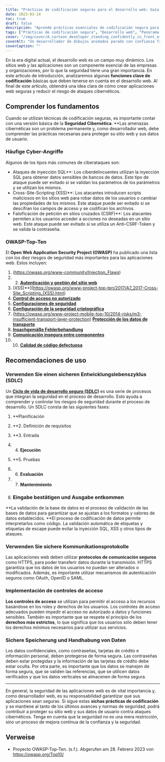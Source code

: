 ```yaml
---
title: "Prácticas de codificación seguras para el desarrollo web: Guía para principiantes"
date: 2023-03-14
toc: true
draft: false
descripción: "Aprende prácticas esenciales de codificación segura para el desarrollo web con el fin de crear aplicaciones web seguras y reducir el riesgo de ciberataques."
tags: ["Prácticas de codificación segura", "Desarrollo web", "Panorama de la ciberseguridad", "OWASP Top Ten", "Ataques de inyección SQL", "XSS", "CSRF", "Ciclo de vida de desarrollo seguro", "Validación de entrada", "Escapado de salida", "Protocolos de comunicación seguros", "Controles de acceso", "Almacenamiento y tratamiento de datos", "Mínimos privilegios", "Cifrado de contraseñas", "Cifrado de datos", "Declaraciones preparadas", "Datos confidenciales", "Ciberataques", "Seguridad web"].
cover: "/img/cover/A_cartoon_developer_standing_confidently_in_front_of_a_shield.png"
coverAlt: "Un desarrollador de dibujos animados parado con confianza frente a un escudo con el símbolo de un candado mientras sostiene un ordenador portátil".
coverCaption: ""
---
```


 En la era digital actual, el desarrollo web es un campo muy dinámico. Los sitios web y las aplicaciones son un componente esencial de las empresas y organizaciones, por lo que la seguridad tiene una gran importancia. En este artículo de introducción, analizaremos algunas **funciones clave de codificación** básicas que deben tenerse en cuenta en el desarrollo web. Al final de este artículo, obtendrá una idea clara de cómo crear aplicaciones web seguras y reducir el riesgo de ataques cibernéticos.
 
 ## Comprender los fundamentos
 
 Cuando se utilizan técnicas de codificación seguras, es importante contar con una versión básica de la **Seguridad Cibernética**. **Las amenazas cibernéticas son un problema permanente y, como desarrollador web, debe comprender las prácticas necesarias para proteger su sitio web y sus datos de usuario.
 
 ### Häufige Cyber-Angriffe
 
 Algunos de los tipos más comunes de ciberataques son:
 
 - Ataques de inyección SQL**: Los ciberdelincuentes utilizan la inyección SQL para obtener datos sensibles de bancos de datos. Este tipo de ataque puede ser evitado si se validan los parámetros de los parámetros y se utilizan los mismos.
 - Cross-Site-Scripting (XSS)**: Los atacantes introducen scripts maliciosos en los sitios web para robar datos de los usuarios o cambiar las propiedades de los mismos. Este ataque puede ser evitado si se descifran los campos de acceso y se codifican los archivos.
 - Falsificación de petición en sitios cruzados (CSRF)**: Los atacantes permiten a los usuarios acceder a acciones no deseadas en un sitio web. Este ataque puede ser evitado si se utiliza un Anti-CSRF-Token y se valida la contraseña.
 
 ### OWASP-Top-Ten
 
 El **Open Web Application Security Project (OWASP)** ha publicado una lista con los diez riesgos de seguridad más importantes para las aplicaciones web. Estos incluyen:
 
 1. (https://owasp.org/www-community/Injection_Flaws)
 2. 2. [**Autenticación y gestión del sitio web**](https://owasp.org/www-project-top-ten/2017/A2_2017-Broken_Authentication.html)
 3. (XSS)**](https://owasp.org/www-project-top-ten/2017/A7_2017-Cross-Site_Scripting_(XSS).html)
 4. [**Control de acceso no autorizado**](https://owasp.org/www-project-top-ten/2017/A5_2017-Broken_Access_Control.html)
 5. [**Configuraciones de seguridad**](https://owasp.org/www-project-top-ten/2017/A6_2017-Security_Misconfiguration.html)
 6. [**Configuración de la seguridad criptográfica**](https://owasp.deteact.com/cheat/cheatsheets/Cryptographic_Storage_Cheat_Sheet.html)
 7. (https://owasp.org/www-project-mobile-top-10/2014-risks/m3-insufficient-transport-layer-protection) [**Protección de los datos de transporte**](https://owasp.org/www-project-mobile-top-10/2014-risks/m3-insufficient-transport-layer-protection)
 8. [**Insachgemäße Fehlerbehandlung**](https://owasp.org/www-community/Improper_Error_Handling)
 9. [**Comunicación insegura entre componentes**](https://owasp.org/www-project-mobile-top-10/2016-risks/m3-insecure-communication)
 10. 10. [**Calidad de código defectuosa**](https://owasp.org/www-project-mobile-top-10/2016-risks/m7-client-code-quality)
 
 ## Recomendaciones de uso
 
 ### Verwenden Sie einen sicheren Entwicklungslebenszyklus (SDLC)
 
 Un [**Ciclo de vida de desarrollo seguro (SDLC)**](https://en.wikipedia.org/wiki/Systems_development_life_cycle) es una serie de procesos que integran la seguridad en el proceso de desarrollo. Esto ayuda a comprender y controlar los riesgos de seguridad durante el proceso de desarrollo. Un SDLC consta de las siguientes fases:
 
 1. **Planificación
 2. **2. Definición de requisitos
 3. **3. Entrada
 4. 4. **Ejecución**
 5. **5. Pruebas
 6. 6. **Evaluación**
 7. 7. **Mantenimiento**
 
 8. ### Eingabe bestätigen und Ausgabe entkommen
 
 **La validación de la base de datos es el proceso de validación de las bases de datos para garantizar que se ajustan a los formatos y valores de datos establecidos. **El proceso de codificación de datos permite interpretarlos como código. La validación automática de etiquetas y etiquetas de escape puede evitar la inyección SQL, XSS y otros tipos de ataques.
 
 ### Verwenden Sie sichere Kommunikationsprotokolle
 
 Las aplicaciones web deben utilizar **protocolos de comunicación seguros** como HTTPS, para poder transferir datos durante la transmisión. HTTPS garantiza que los datos de los usuarios no puedan ser alterados o modificados. Además, es importante utilizar mecanismos de autenticación seguros como OAuth, OpenID o SAML.
 
 ### Implementación de controles de acceso
 
 **Los controles de acceso** se utilizan para permitir el acceso a los recursos basándose en los roles y derechos de los usuarios. Los controles de acceso adecuados pueden impedir el acceso no autorizado a datos y funciones sensibles. También es importante que se respete el principio de los **derechos más estrictos**, lo que significa que los usuarios sólo deben tener los derechos mínimos necesarios para utilizar sus servicios.
 
 ### Sichere Speicherung und Handhabung von Daten
 
 Los datos confidenciales, como contraseñas, tarjetas de crédito e información personal, deben protegerse de forma segura. Las contraseñas deben estar protegidas y la información de las tarjetas de crédito debe estar oculta. Por otra parte, es importante que los datos se manejen de forma segura, que se validen las referencias, que se utilicen datos verificados y que los datos verticales se almacenen de forma segura.
 
 ______
 
 En general, la seguridad de las aplicaciones web es de vital importancia y, como desarrollador web, es su responsabilidad garantizar que sus aplicaciones sean seguras. Si sigue estas **sichas prácticas de codificación** y se mantiene al tanto de los últimos avances y normas de seguridad, podrá contribuir a proteger su sitio web y sus datos de usuario contra ataques cibernéticos. Tenga en cuenta que la seguridad no es una mera restricción, sino un proceso de mejora continua de la confianza y la seguridad.
 
 ## Verweise
 
 - Proyecto OWASP-Top-Ten. (s.f.). Abgerufen am 28. Febrero 2023 von https://owasp.org/Top10/